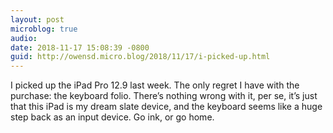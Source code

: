```yaml
---
layout: post
microblog: true
audio: 
date: 2018-11-17 15:08:39 -0800
guid: http://owensd.micro.blog/2018/11/17/i-picked-up.html
---
```

I picked up the iPad Pro 12.9 last week. The only regret I have with the purchase: the keyboard folio. There’s nothing wrong with it, per se, it’s just that this iPad is my dream slate device, and the keyboard seems like a huge step back as an input device. Go ink, or go home. 
